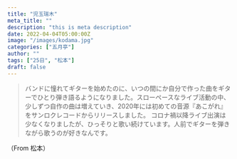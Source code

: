 ```yaml
---
title: "児玉瑞木"
meta_title: ""
description: "this is meta description"
date: 2022-04-04T05:00:00Z
image: "/images/kodama.jpg"
categories: ["五月亭"]
author: ""
tags: ["25日", "松本"]
draft: false
---
```


> バンドに憧れてギターを始めたのに、いつの間にか自分で作った曲をギターでひとり弾き語るようになりました。スローペースなライブ活動の中、少しずつ自作の曲は増えていき、2020年には初めての音源『あこがれ』をサンロクレコードからリリースしました。
コロナ禍以降ライブ出演は少なくなりましたが、ひっそりと歌い続けています。人前でギターを弾きながら歌うのが好きなんです。

（From 松本）
